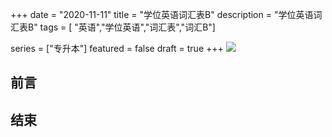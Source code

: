 +++
date = "2020-11-11"
title = "学位英语词汇表B"
description = "学位英语词汇表B"
tags = [ "英语","学位英语","词汇表","词汇B"]

series = ["专升本"]
featured = false
draft = true 
+++
![](https://gitee.com/lalalaxiaowifi/pictures/raw/master/image/%E6%97%A5%E5%B8%B8%E6%90%AC%E7%A0%96%E5%A4%B4.png)

## 前言



## 结束



